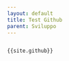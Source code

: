```yaml
---
layout: default
title: Test Github
parent: Sviluppo
---
```

<pre>
<code>
{{site.github}}
</code>
</pre>